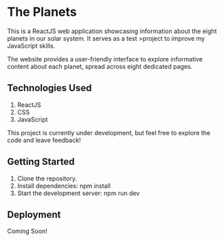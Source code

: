 # The Planets

This is a ReactJS web application showcasing information about the eight planets in our solar system. It serves as a test >project to improve my JavaScript skills.

The website provides a user-friendly interface to explore informative content about each planet, spread across eight dedicated pages.

## Technologies Used

1. ReactJS
2. CSS
3. JavaScript

This project is currently under development, but feel free to explore the code and leave feedback!

## Getting Started

1. Clone the repository.
2. Install dependencies: npm install
3. Start the development server: npm run dev

## Deployment 

Coming Soon!
